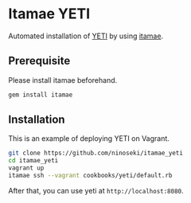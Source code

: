 # Itamae YETI

Automated installation of [YETI](https://github.com/yeti-platform/yeti) by using [itamae](https://github.com/itamae-kitchen/itamae).

## Prerequisite

Please install itamae beforehand.

```bash
gem install itamae
```

## Installation

This is an example of deploying YETI on Vagrant.

```bash
git clone https://github.com/ninoseki/itamae_yeti
cd itamae_yeti
vagrant up
itamae ssh --vagrant cookbooks/yeti/default.rb
```

After that, you can use yeti at `http://localhost:8080`.
